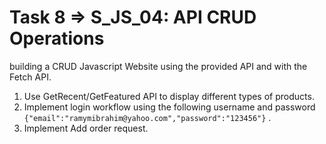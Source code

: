 # Task 8 => S_JS_04: API CRUD Operations

  building a CRUD Javascript Website using the provided API and with the Fetch API.

  1. Use GetRecent/GetFeatured API to display different types of products.
  2. Implement login workflow using the following username and password ```{"email":"ramymibrahim@yahoo.com","password":"123456"}``` .
  3. Implement Add order request.



